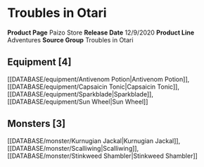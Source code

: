﻿---
id: '55'
name: Troubles in Otari
rarity: Common
type: Source

---
# Troubles in Otari

**Product Page** Paizo Store
**Release Date** 12/9/2020
**Product Line** Adventures
**Source Group** Troubles in Otari

## Equipment [4]

[[DATABASE/equipment/Antivenom Potion|Antivenom Potion]], [[DATABASE/equipment/Capsaicin Tonic|Capsaicin Tonic]], [[DATABASE/equipment/Sparkblade|Sparkblade]], [[DATABASE/equipment/Sun Wheel|Sun Wheel]]

## Monsters [3]

[[DATABASE/monster/Kurnugian Jackal|Kurnugian Jackal]], [[DATABASE/monster/Scalliwing|Scalliwing]], [[DATABASE/monster/Stinkweed Shambler|Stinkweed Shambler]]